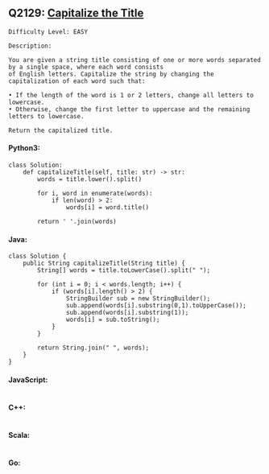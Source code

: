 ## Q2129: [Capitalize the Title](https://leetcode.com/problems/capitalize-the-title/)

```
Difficulty Level: EASY
```

```
Description:

You are given a string title consisting of one or more words separated by a single space, where each word consists
of English letters. Capitalize the string by changing the capitalization of each word such that:

• If the length of the word is 1 or 2 letters, change all letters to lowercase.
• Otherwise, change the first letter to uppercase and the remaining letters to lowercase.

Return the capitalized title.
```

#### Python3:

```
class Solution:
    def capitalizeTitle(self, title: str) -> str:
        words = title.lower().split()

        for i, word in enumerate(words):
            if len(word) > 2:
                words[i] = word.title()

        return ' '.join(words)
```

#### Java:

```
class Solution {
    public String capitalizeTitle(String title) {
        String[] words = title.toLowerCase().split(" ");

        for (int i = 0; i < words.length; i++) {
            if (words[i].length() > 2) {
                StringBuilder sub = new StringBuilder();
                sub.append(words[i].substring(0,1).toUpperCase());
                sub.append(words[i].substring(1));
                words[i] = sub.toString();
            }
        }

        return String.join(" ", words);
    }
}
```

#### JavaScript:

```

```

#### C++:

```

```

#### Scala:

```

```

#### Go:

```

```